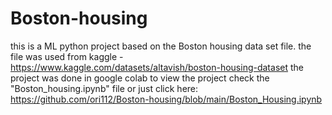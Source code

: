 # Boston-housing
this is a ML  python project based on the  Boston housing data set file. the file was used from kaggle - https://www.kaggle.com/datasets/altavish/boston-housing-dataset the project was done in google colab to view the project check the "Boston_housing.ipynb" file or just click here: https://github.com/ori112/Boston-housing/blob/main/Boston_Housing.ipynb
